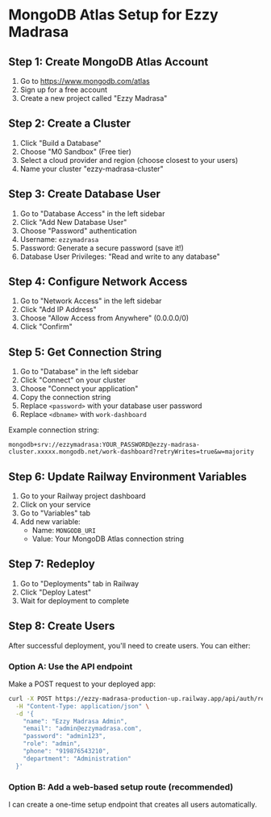# MongoDB Atlas Setup for Ezzy Madrasa

## Step 1: Create MongoDB Atlas Account
1. Go to https://www.mongodb.com/atlas
2. Sign up for a free account
3. Create a new project called "Ezzy Madrasa"

## Step 2: Create a Cluster
1. Click "Build a Database"
2. Choose "M0 Sandbox" (Free tier)
3. Select a cloud provider and region (choose closest to your users)
4. Name your cluster "ezzy-madrasa-cluster"

## Step 3: Create Database User
1. Go to "Database Access" in the left sidebar
2. Click "Add New Database User"
3. Choose "Password" authentication
4. Username: `ezzymadrasa`
5. Password: Generate a secure password (save it!)
6. Database User Privileges: "Read and write to any database"

## Step 4: Configure Network Access
1. Go to "Network Access" in the left sidebar
2. Click "Add IP Address"
3. Choose "Allow Access from Anywhere" (0.0.0.0/0)
4. Click "Confirm"

## Step 5: Get Connection String
1. Go to "Database" in the left sidebar
2. Click "Connect" on your cluster
3. Choose "Connect your application"
4. Copy the connection string
5. Replace `<password>` with your database user password
6. Replace `<dbname>` with `work-dashboard`

Example connection string:
```
mongodb+srv://ezzymadrasa:YOUR_PASSWORD@ezzy-madrasa-cluster.xxxxx.mongodb.net/work-dashboard?retryWrites=true&w=majority
```

## Step 6: Update Railway Environment Variables
1. Go to your Railway project dashboard
2. Click on your service
3. Go to "Variables" tab
4. Add new variable:
   - Name: `MONGODB_URI`
   - Value: Your MongoDB Atlas connection string

## Step 7: Redeploy
1. Go to "Deployments" tab in Railway
2. Click "Deploy Latest"
3. Wait for deployment to complete

## Step 8: Create Users
After successful deployment, you'll need to create users. You can either:

### Option A: Use the API endpoint
Make a POST request to your deployed app:
```bash
curl -X POST https://ezzy-madrasa-production-up.railway.app/api/auth/register \
  -H "Content-Type: application/json" \
  -d '{
    "name": "Ezzy Madrasa Admin",
    "email": "admin@ezzymadrasa.com",
    "password": "admin123",
    "role": "admin",
    "phone": "919876543210",
    "department": "Administration"
  }'
```

### Option B: Add a web-based setup route (recommended)
I can create a one-time setup endpoint that creates all users automatically.